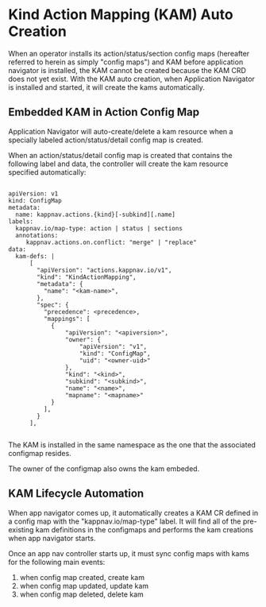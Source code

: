 # Kind Action Mapping (KAM) Auto Creation

When an operator installs its action/status/section config maps (hereafter referred to herein as simply "config maps") and KAM before application navigator is installed, the KAM cannot be created because the KAM CRD does not yet exist.  With the KAM auto creation, when Application Navigator is installed and started, it will create the kams automatically.

## Embedded KAM in Action Config Map
Application Navigator will auto-create/delete a kam resource when a specially labeled action/status/detail config map is created. 

When an action/status/detail config map is created that contains the following label and data, the controller will create the kam resource specified automatically:
```

apiVersion: v1
kind: ConfigMap
metadata: 
  name: kappnav.actions.{kind}[-subkind][.name]
labels: 
  kappnav.io/map-type: action | status | sections 
  annotations: 
     kappnav.actions.on.conflict: "merge" | "replace" 
data:
  kam-defs: | 
      [
        "apiVersion": "actions.kappnav.io/v1",
        "kind": "KindActionMapping",
        "metadata": {
          "name": "<kam-name>",
        },
        "spec": {
          "precedence": <precedence>,
          "mappings": [
            {
                "apiVersion": "<apiversion>",
                "owner": {
                    "apiVersion": "v1",
                    "kind": "ConfigMap",
                    "uid": "<owner-uid>"
                }, 
                "kind": "<kind>",
                "subkind": "<subkind>",
                "name": "<name>",
                "mapname": "<mapname>"
            }
          ],          
        }
      ], 
      
```
The KAM is installed in the same namespace as the one that the associated configmap resides.

The owner of the configmap also owns the kam embeded.


## KAM Lifecycle Automation
When app navigator comes up, it automatically creates a KAM CR defined in a config map with the "kappnav.io/map-type" label.  It will find all of the pre-existing kam definitions in the configmaps and performs the kam creations when app navigator starts.

Once an app nav controller starts up, it must sync config maps with kams for the following main events:
1. when config map created, create kam
1. when config map updated, update kam
1. when config map deleted, delete kam

